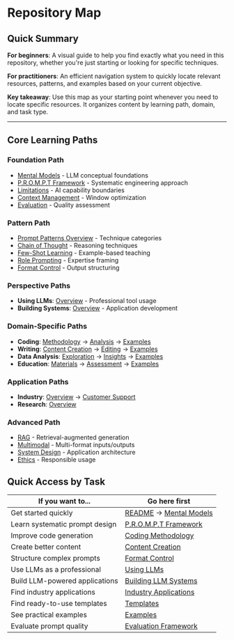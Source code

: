 # Repository Map

## Quick Summary
**For beginners**: A visual guide to help you find exactly what you need in this repository, whether you're just starting or looking for specific techniques.

**For practitioners**: An efficient navigation system to quickly locate relevant resources, patterns, and examples based on your current objective.

**Key takeaway**: Use this map as your starting point whenever you need to locate specific resources. It organizes content by learning path, domain, and task type.

---

## Core Learning Paths

### Foundation Path
- [Mental Models](docs/fundamentals/mental_models.md) - LLM conceptual foundations
- [P.R.O.M.P.T Framework](docs/fundamentals/prompt_framework.md) - Systematic engineering approach
- [Limitations](docs/fundamentals/limitations.md) - AI capability boundaries
- [Context Management](docs/fundamentals/context_management.md) - Window optimization
- [Evaluation](docs/fundamentals/evaluation.md) - Quality assessment

### Pattern Path
- [Prompt Patterns Overview](docs/prompt_patterns/README.md) - Technique categories
- [Chain of Thought](docs/prompt_patterns/chain_of_thought.md) - Reasoning techniques
- [Few-Shot Learning](docs/prompt_patterns/few_shot.md) - Example-based teaching
- [Role Prompting](docs/prompt_patterns/role_prompting.md) - Expertise framing
- [Format Control](docs/prompt_patterns/format_control.md) - Output structuring

### Perspective Paths
- **Using LLMs**: [Overview](docs/perspectives/using_llms/README.md) - Professional tool usage
- **Building Systems**: [Overview](docs/perspectives/building_llm_systems/README.md) - Application development

### Domain-Specific Paths
- **Coding**: [Methodology](docs/domains/coding/methodology.md) → [Analysis](docs/domains/coding/code_analysis.md) → [Examples](examples/prompts/coding/code_prompts.md)
- **Writing**: [Content Creation](docs/domains/writing/content_creation.md) → [Editing](docs/domains/writing/editing.md) → [Examples](examples/prompts/writing/blog_posts.md)
- **Data Analysis**: [Exploration](docs/domains/data_analysis/data_exploration.md) → [Insights](docs/domains/data_analysis/insight_generation.md) → [Examples](examples/prompts/data_analysis/)
- **Education**: [Materials](docs/domains/education/learning_materials.md) → [Assessment](docs/domains/education/assessment.md) → [Examples](examples/prompts/education/)

### Application Paths
- **Industry**: [Overview](docs/applications/industry/README.md) → [Customer Support](docs/applications/industry/customer_support.md)
- **Research**: [Overview](docs/applications/research/README.md)

### Advanced Path
- [RAG](docs/advanced/rag.md) - Retrieval-augmented generation
- [Multimodal](docs/advanced/multimodal.md) - Multi-format inputs/outputs
- [System Design](docs/advanced/system_design.md) - Application architecture
- [Ethics](docs/advanced/ethics.md) - Responsible usage

## Quick Access by Task

| If you want to... | Go here first |
|-------------------|---------------|
| Get started quickly | [README](README.md) → [Mental Models](docs/fundamentals/mental_models.md) |
| Learn systematic prompt design | [P.R.O.M.P.T Framework](docs/fundamentals/prompt_framework.md) |
| Improve code generation | [Coding Methodology](docs/domains/coding/methodology.md) |
| Create better content | [Content Creation](docs/domains/writing/content_creation.md) |
| Structure complex prompts | [Format Control](docs/prompt_patterns/format_control.md) |
| Use LLMs as a professional | [Using LLMs](docs/perspectives/using_llms/README.md) |
| Build LLM-powered applications | [Building LLM Systems](docs/perspectives/building_llm_systems/README.md) |
| Find industry applications | [Industry Applications](docs/applications/industry/README.md) |
| Find ready-to-use templates | [Templates](templates/) |
| See practical examples | [Examples](examples/) |
| Evaluate prompt quality | [Evaluation Framework](docs/fundamentals/evaluation.md) |